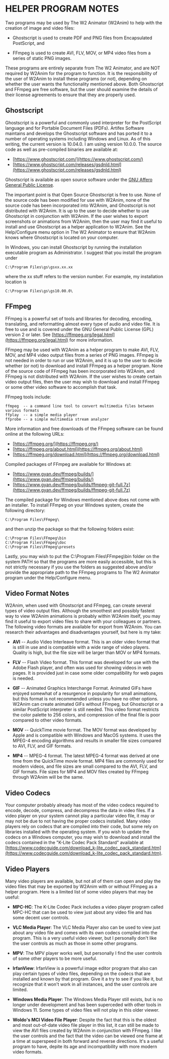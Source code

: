 # HELPER PROGRAM NOTES

Two programs may be used by The W2 Animator (W2Anim) to help with the
creation of image and video files:

- Ghostscript is used to create PDF and PNG files from Encapsulated
  PostScript, and

- FFmpeg is used to create AVI, FLV, MOV, or MP4 video files from a
  series of static PNG images.

These programs are entirely separate from The W2 Animator, and are NOT
required by W2Anim for the program to function.  It is the responsibility
of the user of W2Anim to install these programs (or not), depending on
whether the user wants the functionality mentioned above.  Both Ghostscript
and FFmpeg are free software, but the user should examine the details of
their license agreements to ensure that they are properly used.


## Ghostscript

Ghostscript is a powerful and commonly used interpreter for the PostScript
language and for Portable Document Files (PDFs). Artifex Software maintains
and develops the Ghostscript software and has ported it to a number of
operating systems including Windows and Linux.  As of this writing, the
current version is 10.04.0.  I am using version 10.0.0.  The source code
as well as pre-compiled binaries are available at:

- [https://www.ghostscript.com/](https://www.ghostscript.com/)
- [https://www.ghostscript.com/releases/gsdnld.html](https://www.ghostscript.com/releases/gsdnld.html)

Ghostscript is available as open source software under the [GNU Affero
General Public License](https://www.gnu.org/licenses/agpl-3.0.html).

The important point is that Open Source Ghostscript is free to use.
None of the source code has been modified for use with W2Anim, none of
the source code has been incorporated into W2Anim, and Ghostscript is
not distributed with W2Anim.  It is up to the user to decide whether to
use Ghostscript in conjunction with W2Anim.  If the user wishes to export
screenshots or animations from W2Anim, then the user may find it useful
to install and use Ghostscript as a helper application to W2Anim.  See the
Help/Configure menu option in The W2 Animator to ensure that W2Anim knows
where Ghostscript is located on your computer.

In Windows, you can install Ghostscript by running the installation
executable program as Administrator.  I suggest that you install the
program under
```
C:\Program Files\gs\gsxx.xx.xx
```
where the xx stuff refers to the version number.  For example, my
installation location is
```
C:\Program Files\gs\gs10.00.0\
```


## FFmpeg

FFmpeg is a powerful set of tools and libraries for decoding,
encoding, translating, and reformatting almost every type of
audio and video file.  It is free to use and is covered under
the GNU General Public License (GPL) version 2 or later.  See
[https://ffmpeg.org/legal.html](https://ffmpeg.org/legal.html) for more
information.

FFmpeg may be used with W2Anim as a helper program to make AVI, FLV, MOV,
and MP4 video output files from a series of PNG images.  FFmpeg is not
needed in order to run or use W2Anim, and it is up to the user to decide
whether (or not) to download and install FFmpeg as a helper program.
None of the source code of FFmpeg has been incorporated into W2Anim,
and FFmpeg is not distributed with W2Anim.  If the user wishes to create
certain video output files, then the user may wish to download and install
FFmpeg or some other video software to accomplish that task.

FFmpeg tools include:
```
ffmpeg  -- a command line tool to convert multimedia files between various formats
ffplay  -- a simple media player
ffprobe -- a simple multimedia stream analyzer
```

More information and free downloads of the FFmpeg software can be found
online at the following URLs:

- [https://ffmpeg.org/](https://ffmpeg.org/)
- [https://ffmpeg.org/about.html](https://ffmpeg.org/about.html)
- [https://ffmpeg.org/download.html](https://ffmpeg.org/download.html)

Compiled packages of FFmpeg are available for Windows at:

- [https://www.gyan.dev/ffmpeg/builds/](https://www.gyan.dev/ffmpeg/builds/)
- [https://www.gyan.dev/ffmpeg/builds/ffmpeg-git-full.7z](https://www.gyan.dev/ffmpeg/builds/ffmpeg-git-full.7z)

The compiled package for Windows mentioned above does not come with
an installer.  To install FFmpeg on your Windows system, create the
following directory:
```
C:\Program Files\FFmpeg\
```
and then unzip the package so that the following folders exist:
```
C:\Program Files\FFmpeg\bin
C:\Program Files\FFmpeg\doc
C:\Program Files\FFmpeg\presets
```

Lastly, you may wish to put the C:\Program Files\FFmpeg\bin folder on the
system PATH so that the programs are more easily accessible, but this is
not strictly necessary if you use the folders as suggested above and/or
provide the appropriate path to the FFmpeg programs to The W2 Animator
program under the Help/Configure menu.


## Video Format Notes

W2Anim, when used with Ghostscript and FFmpeg, can create several types
of video output files.  Although the smoothest and possibly fastest way
to view W2Anim animations is probably within W2Anim itself, you may find
it useful to export video files to share with your colleagues or partners.
The following video formats are available for export from W2Anim.  You can
research their advantages and disadvantages yourself, but here is my take:

- **AVI** -- Audio Video Interleave format.  This is an older video format
  that is still in use and is compatible with a wide range of video players.
  Quality is high, but the file size will be larger than MOV or MP4 formats.

- **FLV** -- Flash Video format. This format was developed for use with the
  Adobe Flash player, and often was used for showing videos in web pages. It
  is provided just in case some older compatibility for web pages is needed.

- **GIF** -- Animated Graphics Interchange Format. Animated GIFs have enjoyed
  somewhat of a resurgence in popularity for small animations, but this
  format is not recommended unless you have no other options.  W2Anim can
  create animated GIFs without FFmpeg, but Ghostscript or a similar
  PostScript interpreter is still needed. This video format restricts the
  color palette to 256 colors, and compression of the final file is poor
  compared to other video formats.

- **MOV** -- QuickTime movie format. The MOV format was developed by
  Apple and is compatible with Windows and MacOS systems. It uses the MPEG-4
  encoding algorithms and results in smaller file sizes compared to AVI,
  FLV, and GIF formats.

- **MP4** -- MPEG-4 format. The latest MPEG-4 format was derived at one
  time from the QuickTime movie format. MP4 files are commonly used for
  modern videos, and file sizes are small compared to the AVI, FLV, and
  GIF formats.  File sizes for MP4 and MOV files created by FFmpeg through
  W2Anim will be the same.


## Video Codecs

Your computer probably already has most of the video codecs required
to encode, decode, compress, and decompress the data in video files.
If a video player on your system cannot play a particular video file,
it may or may not be due to not having the proper codecs installed.
Many video players rely on codecs that are compiled into their code, but
some rely on libraries installed with the operating system.  If you wish
to update the codecs on a Windows computer, you may wish to download and
install the codecs contained in the "K-Lite Codec Pack Standard" available
at [https://www.codecguide.com/download_k-lite_codec_pack_standard.htm](https://www.codecguide.com/download_k-lite_codec_pack_standard.htm).


## Video Players

Many video players are available, but not all of them can open and play
the video files that may be exported by W2Anim with or without FFmpeg as
a helper program.  Here is a limited list of some video players that may
be useful:

- **MPC-HC**:  The K-Lite Codec Pack includes a video player program
  called MPC-HC that can be used to view just about any video file
  and has some decent user controls.

- **VLC Media Player**:  The VLC Media Player also can be used to view
  just about any video file and comes with its own codecs compiled into
  the program.  This is a very useful video viewer, but I personally
  don't like the user controls as much as those in some other programs.

- **MPV**:  The MPV player works well, but personally I find the user
  controls of some other players to be more useful.

- **IrfanView**:  IrfanView is a powerful image editor program that
  also can play certain types of video files, depending on the codecs
  that are installed and known by that program. Give it a try to see
  if you like it, but recognize that it won't work in all instances,
  and the user controls are limited.

- **Windows Media Player**:  The Windows Media Player still exists,
  but is no longer under development and has been superceded with
  other tools in Windows 11.  Some types of video files will not play
  in this older viewer.

- **Woldo's MCI Video File Player**:  Despite the fact that this is
  the oldest and most out-of-date video file player in this list,
  it can still be made to view the AVI files created by W2Anim in
  conjunction with FFmpeg.  I like the user controls and the fact
  that the video can be viewed one frame at a time at superspeed in
  both forward and reverse directions.  It's a useful program to have,
  depite its age and incompatibility with more modern video formats.
